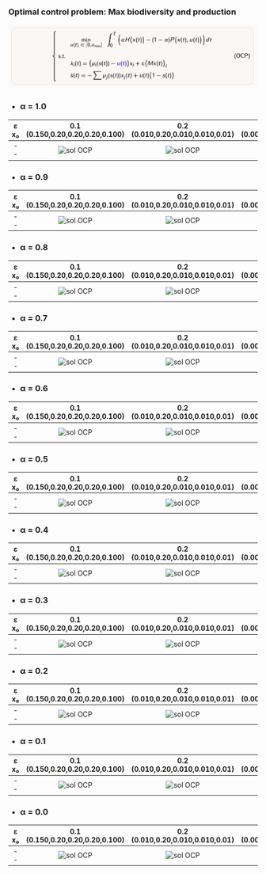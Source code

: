 ### Optimal control problem: Max biodiversity and production

![sol OCP](OCP.png "OCP")

* ### α = 1.0

ε x₀|0.1 (0.150,0.20,0.20,0.20,0.100)|0.2 (0.010,0.20,0.010,0.010,0.01)|0.1 (0.001,0.01,0.40,0.010,0.010)|0.1 (0.001,0.001,0.001,0.5,0.001)|0.2 (0.001,0.001,0.001,0.001,0.5)
:------:|:-------------------------------:|:-------------------------------:|:-------------------------------:|:-------------------------------:|:-------------------------------: 
  -- | ![sol OCP](CDC/α=1.0/sol_OCP_x1.png "Solution OCP")  |  ![sol OCP](CDC/α=1.0/sol_OCP_x2.png "Solution OCP") |  ![sol OCP](CDC/α=1.0/sol_OCP_x3.png "Solution OCP") |  ![sol OCP](CDC/α=1.0/sol_OCP_x4.png "Solution OCP") |  ![sol OCP](CDC/α=1.0/sol_OCP_x5.png "Solution OCP") 

  
* ### α = 0.9

ε x₀|0.1 (0.150,0.20,0.20,0.20,0.100)|0.2 (0.010,0.20,0.010,0.010,0.01)|0.1 (0.001,0.01,0.40,0.010,0.010)|0.1 (0.001,0.001,0.001,0.5,0.001)|0.2 (0.001,0.001,0.001,0.001,0.5)
:------:|:-------------------------------:|:-------------------------------:|:-------------------------------:|:-------------------------------:|:-------------------------------: 
  -- | ![sol OCP](CDC/α=0.9/sol_OCP_x1.png "Solution OCP")  |  ![sol OCP](CDC/α=0.9/sol_OCP_x2.png "Solution OCP") |  ![sol OCP](CDC/α=0.9/sol_OCP_x3.png "Solution OCP") |  ![sol OCP](CDC/α=0.9/sol_OCP_x4.png "Solution OCP") |  ![sol OCP](CDC/α=0.9/sol_OCP_x5.png "Solution OCP") 

* ### α = 0.8

ε x₀|0.1 (0.150,0.20,0.20,0.20,0.100)|0.2 (0.010,0.20,0.010,0.010,0.01)|0.1 (0.001,0.01,0.40,0.010,0.010)|0.1 (0.001,0.001,0.001,0.5,0.001)|0.2 (0.001,0.001,0.001,0.001,0.5)
:------:|:-------------------------------:|:-------------------------------:|:-------------------------------:|:-------------------------------:|:-------------------------------: 
  -- | ![sol OCP](CDC/α=0.8/sol_OCP_x1.png "Solution OCP")  |  ![sol OCP](CDC/α=0.8/sol_OCP_x2.png "Solution OCP") |  ![sol OCP](CDC/α=0.8/sol_OCP_x3.png "Solution OCP") |  ![sol OCP](CDC/α=0.8/sol_OCP_x4.png "Solution OCP") |  ![sol OCP](CDC/α=0.8/sol_OCP_x5.png "Solution OCP") 

* ### α = 0.7

ε x₀|0.1 (0.150,0.20,0.20,0.20,0.100)|0.2 (0.010,0.20,0.010,0.010,0.01)|0.1 (0.001,0.01,0.40,0.010,0.010)|0.1 (0.001,0.001,0.001,0.5,0.001)|0.2 (0.001,0.001,0.001,0.001,0.5)
:------:|:-------------------------------:|:-------------------------------:|:-------------------------------:|:-------------------------------:|:-------------------------------: 
  -- | ![sol OCP](CDC/α=0.7/sol_OCP_x1.png "Solution OCP")  |  ![sol OCP](CDC/α=0.7/sol_OCP_x2.png "Solution OCP") |  ![sol OCP](CDC/α=0.7/sol_OCP_x3.png "Solution OCP") |  ![sol OCP](CDC/α=0.7/sol_OCP_x4.png "Solution OCP") |  ![sol OCP](CDC/α=0.7/sol_OCP_x5.png "Solution OCP")

  * ### α = 0.6

ε x₀|0.1 (0.150,0.20,0.20,0.20,0.100)|0.2 (0.010,0.20,0.010,0.010,0.01)|0.1 (0.001,0.01,0.40,0.010,0.010)|0.1 (0.001,0.001,0.001,0.5,0.001)|0.2 (0.001,0.001,0.001,0.001,0.5)
:------:|:-------------------------------:|:-------------------------------:|:-------------------------------:|:-------------------------------:|:-------------------------------: 
  -- | ![sol OCP](CDC/α=0.6/sol_OCP_x1.png "Solution OCP")  |  ![sol OCP](CDC/α=0.6/sol_OCP_x2.png "Solution OCP") |  ![sol OCP](CDC/α=0.6/sol_OCP_x3.png "Solution OCP") |  ![sol OCP](CDC/α=0.6/sol_OCP_x4.png "Solution OCP") |  ![sol OCP](CDC/α=0.6/sol_OCP_x5.png "Solution OCP")

  * ### α = 0.5

ε x₀|0.1 (0.150,0.20,0.20,0.20,0.100)|0.2 (0.010,0.20,0.010,0.010,0.01)|0.1 (0.001,0.01,0.40,0.010,0.010)|0.1 (0.001,0.001,0.001,0.5,0.001)|0.2 (0.001,0.001,0.001,0.001,0.5)
:------:|:-------------------------------:|:-------------------------------:|:-------------------------------:|:-------------------------------:|:-------------------------------: 
  -- | ![sol OCP](CDC/α=0.5/sol_OCP_x1.png "Solution OCP")  |  ![sol OCP](CDC/α=0.5/sol_OCP_x2.png "Solution OCP") |  ![sol OCP](CDC/α=0.5/sol_OCP_x3.png "Solution OCP") |  ![sol OCP](CDC/α=0.5/sol_OCP_x4.png "Solution OCP") |  ![sol OCP](CDC/α=0.5/sol_OCP_x5.png "Solution OCP")

  * ### α = 0.4

ε x₀|0.1 (0.150,0.20,0.20,0.20,0.100)|0.2 (0.010,0.20,0.010,0.010,0.01)|0.1 (0.001,0.01,0.40,0.010,0.010)|0.1 (0.001,0.001,0.001,0.5,0.001)|0.2 (0.001,0.001,0.001,0.001,0.5)
:------:|:-------------------------------:|:-------------------------------:|:-------------------------------:|:-------------------------------:|:-------------------------------: 
  -- | ![sol OCP](CDC/α=0.4/sol_OCP_x1.png "Solution OCP")  |  ![sol OCP](CDC/α=0.4/sol_OCP_x2.png "Solution OCP") |  ![sol OCP](CDC/α=0.4/sol_OCP_x3.png "Solution OCP") |  ![sol OCP](CDC/α=0.4/sol_OCP_x4.png "Solution OCP") |  ![sol OCP](CDC/α=0.4/sol_OCP_x5.png "Solution OCP")

  * ### α = 0.3

ε x₀|0.1 (0.150,0.20,0.20,0.20,0.100)|0.2 (0.010,0.20,0.010,0.010,0.01)|0.1 (0.001,0.01,0.40,0.010,0.010)|0.1 (0.001,0.001,0.001,0.5,0.001)|0.2 (0.001,0.001,0.001,0.001,0.5)
:------:|:-------------------------------:|:-------------------------------:|:-------------------------------:|:-------------------------------:|:-------------------------------: 
  -- | ![sol OCP](CDC/α=0.3/sol_OCP_x1.png "Solution OCP")  |  ![sol OCP](CDC/α=0.3/sol_OCP_x2.png "Solution OCP") |  ![sol OCP](CDC/α=0.3/sol_OCP_x3.png "Solution OCP") |  ![sol OCP](CDC/α=0.3/sol_OCP_x4.png "Solution OCP") |  ![sol OCP](CDC/α=0.3/sol_OCP_x5.png "Solution OCP")

  * ### α = 0.2

ε x₀|0.1 (0.150,0.20,0.20,0.20,0.100)|0.2 (0.010,0.20,0.010,0.010,0.01)|0.1 (0.001,0.01,0.40,0.010,0.010)|0.1 (0.001,0.001,0.001,0.5,0.001)|0.2 (0.001,0.001,0.001,0.001,0.5)
:------:|:-------------------------------:|:-------------------------------:|:-------------------------------:|:-------------------------------:|:-------------------------------: 
  -- | ![sol OCP](CDC/α=0.2/sol_OCP_x1.png "Solution OCP")  |  ![sol OCP](CDC/α=0.2/sol_OCP_x2.png "Solution OCP") |  ![sol OCP](CDC/α=0.2/sol_OCP_x3.png "Solution OCP") |  ![sol OCP](CDC/α=0.2/sol_OCP_x4.png "Solution OCP") |  ![sol OCP](CDC/α=0.2/sol_OCP_x5.png "Solution OCP")

  * ### α = 0.1

ε x₀|0.1 (0.150,0.20,0.20,0.20,0.100)|0.2 (0.010,0.20,0.010,0.010,0.01)|0.1 (0.001,0.01,0.40,0.010,0.010)|0.1 (0.001,0.001,0.001,0.5,0.001)|0.2 (0.001,0.001,0.001,0.001,0.5)
:------:|:-------------------------------:|:-------------------------------:|:-------------------------------:|:-------------------------------:|:-------------------------------: 
  -- | ![sol OCP](CDC/α=0.1/sol_OCP_x1.png "Solution OCP")  |  ![sol OCP](CDC/α=0.1/sol_OCP_x2.png "Solution OCP") |  ![sol OCP](CDC/α=0.1/sol_OCP_x3.png "Solution OCP") |  ![sol OCP](CDC/α=0.1/sol_OCP_x4.png "Solution OCP") |  ![sol OCP](CDC/α=0.1/sol_OCP_x5.png "Solution OCP")

  * ### α = 0.0

ε x₀|0.1 (0.150,0.20,0.20,0.20,0.100)|0.2 (0.010,0.20,0.010,0.010,0.01)|0.1 (0.001,0.01,0.40,0.010,0.010)|0.1 (0.001,0.001,0.001,0.5,0.001)|0.2 (0.001,0.001,0.001,0.001,0.5)
:------:|:-------------------------------:|:-------------------------------:|:-------------------------------:|:-------------------------------:|:-------------------------------: 
  -- | ![sol OCP](CDC/α=0.0/sol_OCP_x1.png "Solution OCP")  |  ![sol OCP](CDC/α=0.0/sol_OCP_x2.png "Solution OCP") |  ![sol OCP](CDC/α=0.0/sol_OCP_x3.png "Solution OCP") |  ![sol OCP](CDC/α=0.0/sol_OCP_x4.png "Solution OCP") |  ![sol OCP](CDC/α=0.0/sol_OCP_x5.png "Solution OCP")